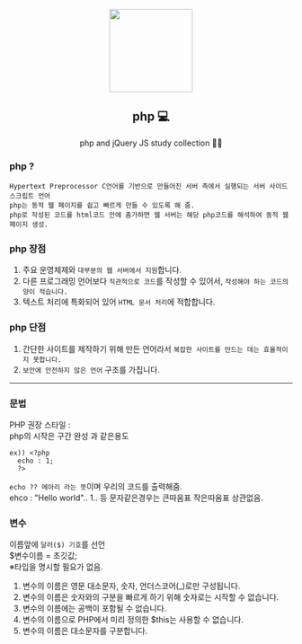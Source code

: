 <p align="center">
  <img src="https://user-images.githubusercontent.com/110442250/205641988-fcb93989-d69a-4ce5-aa3a-ec7b274202e6.png" height="148">
  <h2 align="center">php 💻</h2>
  <p align="center">php and jQuery JS study collection 👨‍💻<p>

  </p>
</p>

### php ? 

    Hypertext Preprocessor C언어를 기반으로 만들어진 서버 측에서 실행되는 서버 사이드 스크립트 언어
    php는 동적 웹 페이지를 쉽고 빠르게 만들 수 있도록 해 줌.
    php로 작성된 코드를 html코드 안에 춤가하면 웹 서버는 해당 php코드를 해석하여 동적 웹페이지 생성.
    
### php 장점 

1. 주요 운영체제와 `대부분의 웹 서버에서 지원`합니다.
2. 다른 프로그래밍 언어보다 `직관적으로 코드`를 작성할 수 있어서, `작성해야 하는 코드의 양이 적습니다.`
3. 텍스트 처리에 특화되어 있어 `HTML 문서 처리`에 적합합니다. 

### php 단점

1. 간단한 사이트를 제작하기 위해 만든 언어라서 `복잡한 사이트를 만드는 데는 효율적이지 못합니다.`
2. `보안에 안전하지 않은 언어` 구조를 가집니다.

<hr>

### 문법

PHP 권장 스타일 : <?php ...?> </br>
php의 시작은 <?php 로 열어줌. 끝날때에는 ?> 구간 완성 <html></html> 과 같은용도 </br>

    ex)) <?php 
      echo : 1; 
      ?> 
      
`echo ?? 메아리 라는 뜻`이며 우리의 코드를 출력해줌.</br>
ehco : "Hello world".. 1.. 등 문자같은경우는 큰따옴표 작은따옴표 상관없음. </br>

### 변수

이름앞에 `달러($) 기호`를 선언  </br>
$변수이름 = 초깃값; </br>
※타입을 명시할 필요가 없음. </br>

1. 변수의 이름은 영문 대소문자, 숫자, 언더스코어(_)로만 구성됩니다.
2. 변수의 이름은 숫자와의 구분을 빠르게 하기 위해 숫자로는 시작할 수 없습니다.
3. 변수의 이름에는 공백이 포함될 수 없습니다.
4. 변수의 이름으로 PHP에서 미리 정의한 $this는 사용할 수 없습니다.
5. 변수의 이름은 대소문자를 구분합니다.
